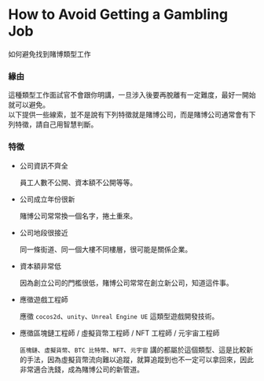 # How to Avoid Getting a Gambling Job
如何避免找到賭博類型工作

### 緣由
這種類型工作面試官不會跟你明講，一旦涉入後要再脫離有一定難度，最好一開始就可以避免。  
以下提供一些線索，並不是說有下列特徵就是賭博公司，而是賭博公司通常會有下列特徵，請自己用智慧判斷。  

### 特徵
- 公司資訊不齊全

  員工人數不公開、資本額不公開等等。

- 公司成立年份很新 

  賭博公司常常換一個名字，捲土重來。
  
- 公司地段很接近

  同一條街道、同一個大樓不同樓層，很可能是關係企業。
  
- 資本額非常低

  因為創立公司的門檻很低，賭博公司常常在創立新公司，知道這件事。
  
- 應徵遊戲工程師

  應徵 `cocos2d`、`unity`、`Unreal Engine UE` 這類型遊戲開發技術。
  
- 應徵區塊鏈工程師 / 虛擬貨幣工程師 / NFT 工程師 / 元宇宙工程師

  `區塊鏈`、`虛擬貨幣`、`BTC 比特幣`、`NFT`、`元宇宙` 講的都屬於這個類型、這是比較新的手法，因為虛擬貨幣流向難以追蹤，就算追蹤到也不一定可以拿回來，因此非常適合洗錢，成為賭博公司的新管道。 
